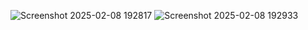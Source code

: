 ![Screenshot 2025-02-08 192817](https://github.com/user-attachments/assets/7655af6a-2db8-4d39-bf1a-50164cd8fc15)
![Screenshot 2025-02-08 192933](https://github.com/user-attachments/assets/eb24ff3d-a852-4ac9-8230-cde9ed369493)
